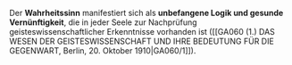 
Der **Wahrheitssinn** manifestiert sich als **unbefangene Logik und gesunde Vernünftigkeit**, die in jeder Seele zur Nachprüfung geisteswissenschaftlicher Erkenntnisse vorhanden ist ([[GA060 (1.) DAS WESEN DER GEISTESWISSENSCHAFT UND IHRE BEDEUTUNG FÜR DIE GEGENWART, Berlin, 20. Oktober 1910|GA060/1]]).
